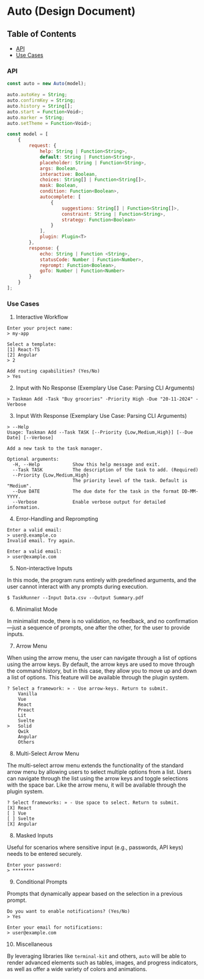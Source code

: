 # Auto (Design Document)

## Table of Contents

- [API](#api)
- [Use Cases](#use-cases)

### API

```js
const auto = new Auto(model);

auto.autoKey = String;
auto.confirmKey = String;
auto.history = String[];
auto.start = Function<Void>;
auto.marker = String;
auto.setTheme = Function<Void>;

const model = [
    {
        request: {
            help: String | Function<String>,
            default: String | Function<String>,
            placeholder: String | Function<String>,
            args: Boolean,
            interactive: Boolean,
            choices: String[] | Function<String[]>,
            mask: Boolean,
            condition: Function<Boolean>,
            autocomplete: [
                {
                    suggestions: String[] | Function<String[]>,
                    constraint: String | Function<String>,
                    strategy: Function<Boolean>
                }
            ],
            plugin: Plugin<T>
        },
        response: {
            echo: String | Function <String>,
            statusCode: Number | Function<Number>,
            reprompt: Function<Boolean>,
            goTo: Number | Function<Number>
        }
    }
];
```

### Use Cases

1. Interactive Workflow

```
Enter your project name:
> my-app

Select a template:
[1] React-TS
[2] Angular
> 2

Add routing capabilities? (Yes/No)
> Yes
```

2. Input with No Response (Exemplary Use Case: Parsing CLI Arguments)  

```
> Taskman Add -Task "Buy groceries" -Priority High -Due "20-11-2024" -Verbose
```

3. Input With Response (Exemplary Use Case: Parsing CLI Arguments)

```
> --Help
Usage: Taskman Add --Task TASK [--Priority {Low,Medium,High}] [--Due Date] [--Verbose]

Add a new task to the task manager.

Optional arguments:
  -H, --Help            Show this help message and exit.
  --Task TASK           The description of the task to add. (Required)
  --Priority {Low,Medium,High}
                        The priority level of the task. Default is "Medium".
  --Due DATE            The due date for the task in the format DD-MM-YYYY.
  --Verbose             Enable verbose output for detailed information.
```

4. Error-Handling and Reprompting

```
Enter a valid email:
> user@.example.co
Invalid email. Try again.

Enter a valid email:
> user@example.com
```

5. Non-interactive Inputs

In this mode, the program runs entirely with predefined arguments, and the user cannot interact with any prompts during execution.

```
$ TaskRunner --Input Data.csv --Output Summary.pdf
```

6. Minimalist Mode

In minimalist mode, there is no validation, no feedback, and no confirmation—just a sequence of prompts, one after the other, for the user to provide inputs.

7. Arrow Menu

When using the arrow menu, the user can navigate through a list of options using the arrow keys. By default, the arrow keys are used to move through the command history, but in this case, they allow you to move up and down a list of options. This feature will be available through the plugin system.

```
? Select a framework: » - Use arrow-keys. Return to submit.
    Vanilla
    Vue
    React
    Preact
    Lit
    Svelte
>   Solid
    Qwik
    Angular
    Others
```

8. Multi-Select Arrow Menu

The multi-select arrow menu extends the functionality of the standard arrow menu by allowing users to select multiple options from a list. Users can navigate through the list using the arrow keys and toggle selections with the space bar. Like the arrow menu, it will be available through the plugin system.

```
? Select frameworks: » - Use space to select. Return to submit.  
[X] React  
[ ] Vue  
[ ] Svelte  
[X] Angular  
```

8. Masked Inputs

Useful for scenarios where sensitive input (e.g., passwords, API keys) needs to be entered securely.

```
Enter your password:
> ********
```

9. Conditional Prompts

Prompts that dynamically appear based on the selection in a previous prompt.

```
Do you want to enable notifications? (Yes/No)  
> Yes  

Enter your email for notifications:  
> user@example.com  
```

10. Miscellaneous

By leveraging libraries like `terminal-kit` and others, `auto` will be able to render advanced elements such as tables, images, and progress indicators, as well as offer a wide variety of colors and animations.
